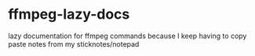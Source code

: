 # ffmpeg-lazy-docs
lazy documentation for ffmpeg commands because I keep having to copy paste notes from my sticknotes/notepad
